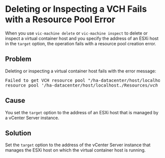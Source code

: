 # Deleting or Inspecting a VCH Fails with a Resource Pool Error #

When you use `vic-machine delete` or `vic-machine inspect` to delete or inspect a virtual container host and you specify the address of an ESXi host in the `target` option, the operation fails with a resource pool creation error.

## Problem ##
Deleting or inspecting a virtual container host fails with the error message: 

<pre>Failed to get VCH resource pool "/ha-datacenter/host/localhost./Resources/<i>vch_name</i>": 
resource pool '/ha-datacenter/host/localhost./Resources/<i>vch_name</i>' not found</pre>

## Cause ##
You set the `target` option to the address of an ESXi host that is managed by a vCenter Server instance.

## Solution ##
Set the `target` option to the address of the vCenter Server instance that manages the ESXi host on which the virtual container host is running. 
